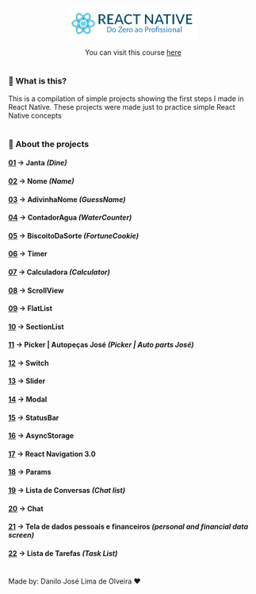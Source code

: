 <p align="center">
  <img src="./READMEfiles/topImage.png">
</p>

<p align="center">
You can visit this course <a href="https://b7web.com.br/react-native/?gclid=CjwKCAjwkun1BRAIEiwA2mJRWZKmEErkiXXlkpQTQZ7WsYRNZI3hPma2ya4ir-bcvbJfw-NOW4hLJBoC3QsQAvD_BwE&ref=L8493008W&hsrc=YWR3MDM%3D">here</a>
</p>

#

 ### 🎈 What is this?
 This is a compilation of simple projects showing the first steps I made in React Native. These projects were made just to practice simple React Native concepts 

#

### 📱 About the projects

#### [01](https://github.com/Danilo-Js/React-Native-do-Zero-ao-Profissional/tree/master/P01%20-%20Janta) -> Janta *(Dine)*
#### [02](https://github.com/Danilo-Js/React-Native-do-Zero-ao-Profissional/tree/master/P02%20-%20Nome) -> Nome *(Name)*
#### [03](https://github.com/Danilo-Js/React-Native-do-Zero-ao-Profissional/tree/master/P03%20-%20AdivinhaNome) -> AdivinhaNome *(GuessName)*
#### [04](https://github.com/Danilo-Js/React-Native-do-Zero-ao-Profissional/tree/master/P04%20-%20ContadorAgua) -> ContadorAgua *(WaterCounter)*
#### [05](https://github.com/Danilo-Js/React-Native-do-Zero-ao-Profissional/tree/master/P05%20-%20BiscoitoDaSorte) -> BiscoitoDaSorte *(FortuneCookie)*
#### [06](https://github.com/Danilo-Js/React-Native-do-Zero-ao-Profissional/tree/master/P06%20-%20Timer) -> Timer
#### [07](https://github.com/Danilo-Js/React-Native-do-Zero-ao-Profissional/tree/master/P07%20-%20Calculadora) -> Calculadora *(Calculator)*
#### [08](https://github.com/Danilo-Js/React-Native-do-Zero-ao-Profissional/tree/master/P08%20-%20ScrollView) -> ScrollView
#### [09](https://github.com/Danilo-Js/React-Native-do-Zero-ao-Profissional/tree/master/P09%20-%20FlatList) -> FlatList
#### [10](https://github.com/Danilo-Js/React-Native-do-Zero-ao-Profissional/tree/master/P10%20-%20SectionList) -> SectionList
#### [11](https://github.com/Danilo-Js/React-Native-do-Zero-ao-Profissional/tree/master/P11%20-%20Picker%20(Autopeças%20José)) -> Picker | Autopeças José *(Picker | Auto parts José)*
#### [12](https://github.com/Danilo-Js/React-Native-do-Zero-ao-Profissional/tree/master/P12%20-%20Switch) -> Switch
#### [13](https://github.com/Danilo-Js/React-Native-do-Zero-ao-Profissional/tree/master/P13%20-%20Slider) -> Slider
#### [14](https://github.com/Danilo-Js/React-Native-do-Zero-ao-Profissional/tree/master/P14%20-%20Modal) -> Modal
#### [15](https://github.com/Danilo-Js/React-Native-do-Zero-ao-Profissional/tree/master/P15%20-%20StatusBar) -> StatusBar
#### [16](https://github.com/Danilo-Js/React-Native-do-Zero-ao-Profissional/tree/master/P16%20-%20AsyncStorage) -> AsyncStorage
#### [17](https://github.com/Danilo-Js/React-Native-do-Zero-ao-Profissional/tree/master/P17%20-%20Navigation%20(React%20Navigation%203.0)) -> React Navigation 3.0
#### [18](https://github.com/Danilo-Js/React-Native-do-Zero-ao-Profissional/tree/master/P18%20-%20Params) -> Params
#### [19](https://github.com/Danilo-Js/React-Native-do-Zero-ao-Profissional/tree/master/P19%20-%20Lista%20de%20Conversas) -> Lista de Conversas *(Chat list)*
#### [20](https://github.com/Danilo-Js/React-Native-do-Zero-ao-Profissional/tree/master/P20%20-%20Chat) -> Chat
#### [21](https://github.com/Danilo-Js/React-Native-do-Zero-ao-Profissional/tree/master/P21%20-%20Tela%20de%20dados%20pessoais%20e%20financeiros) -> Tela de dados pessoais e financeiros *(personal and financial data screen)*
#### [22](https://github.com/Danilo-Js/React-Native-do-Zero-ao-Profissional/tree/master/P22%20-%20Lista%20de%20tarefas) -> Lista de Tarefas *(Task List)*
#
Made by: Danilo José Lima de Olveira ❤
  





